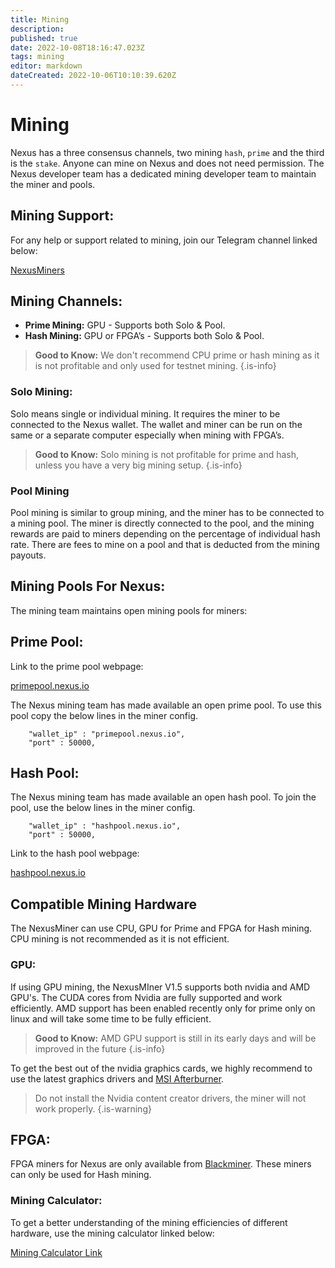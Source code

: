 ```yaml
---
title: Mining
description: 
published: true
date: 2022-10-08T18:16:47.023Z
tags: mining
editor: markdown
dateCreated: 2022-10-06T10:10:39.620Z
---
```


# Mining

Nexus has a three consensus channels, two mining `hash`, `prime` and the third is the `stake`. Anyone can mine on Nexus and does not need permission. The Nexus developer team has a dedicated mining developer team to maintain the miner and pools.

## Mining Support:

For any help or support related to mining, join our Telegram channel linked below:

[NexusMiners](/https://t.me/NexusMiners)

## Mining Channels:

* **Prime Mining:** GPU - Supports both Solo & Pool.
* **Hash Mining:** GPU or FPGA’s - Supports both Solo & Pool.

> **Good to Know:** We don't recommend CPU prime or hash mining as it is not profitable and only used for testnet mining.
{.is-info}

### Solo Mining:

Solo means single or individual mining. It requires the miner to be connected to the Nexus wallet. The wallet and miner can be run on the same or a separate computer especially when mining with FPGA’s.&#x20;

> **Good to Know:** Solo mining is not profitable for prime and hash, unless you have a very big mining setup.
{.is-info}

### Pool Mining

Pool mining is similar to group mining, and the miner has to be connected to a mining pool. The miner is directly connected to the pool, and the mining rewards are paid to miners depending on the percentage of individual hash rate. There are fees to mine on a pool and that is deducted from the mining payouts.&#x20;

## Mining Pools For Nexus:

The mining team maintains open mining pools for miners:

## Prime Pool:

Link to the prime pool webpage:

[primepool.nexus.io](https://primepool.nexus.io)

The Nexus mining team has made available an open prime pool. To use this pool copy the below lines in the miner config.

```
    "wallet_ip" : "primepool.nexus.io", 
    "port" : 50000,
```

## Hash Pool:

The Nexus mining team has made available an open hash pool.  To join the pool, use the below lines in the miner config.

```
    "wallet_ip" : "hashpool.nexus.io", 
    "port" : 50000,
```

Link to the hash pool webpage:

[hashpool.nexus.io](https://hashpool.nexus.io)


## Compatible Mining Hardware

The NexusMiner can use CPU, GPU for Prime and FPGA for Hash mining. CPU mining is not recommended as it is not efficient.

### GPU:

If using GPU mining, the NexusMIner V1.5 supports both nvidia and AMD GPU's. The CUDA cores from Nvidia are fully supported and work efficiently. AMD support has been enabled recently only for prime only on linux and will take some time to be fully efficient.&#x20;

> **Good to Know:** AMD GPU support is still in its early days and will be improved in the future
{.is-info}

To get the best out of the nvidia graphics cards, we highly recommend to use the latest graphics drivers and [MSI Afterburner](https://www.msi.com/Landing/afterburner/vga).


> Do not install the Nvidia content creator drivers, the miner will not work properly.
{.is-warning}

## FPGA:

FPGA miners for Nexus are only available from [Blackminer](https://www.hashaltcoin.com/en/miners). These miners can only be used for Hash mining.

### Mining Calculator:

To get a better understanding of the mining efficiencies of different hardware, use the mining calculator linked below:

[Mining Calculator Link](https://primepool.nexus.io/mining\_calc/)
